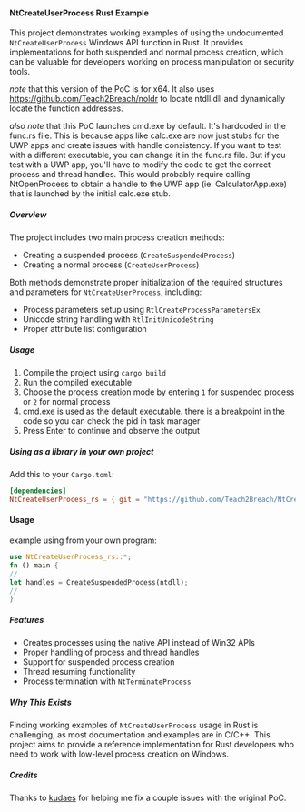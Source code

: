 #### NtCreateUserProcess Rust Example

This project demonstrates working examples of using the undocumented `NtCreateUserProcess` Windows API function in Rust. It provides implementations for both suspended and normal process creation, which can be valuable for developers working on process manipulation or security tools.

*note* that this version of the PoC is for x64. It also uses https://github.com/Teach2Breach/noldr to locate ntdll.dll and dynamically locate the function addresses. 

*also note* that this PoC launches cmd.exe by default. It's hardcoded in the func.rs file. This is because apps like calc.exe are now just stubs for the UWP apps and create issues with handle consistency. If you want to test with a different executable, you can change it in the func.rs file. But if you test with a UWP app, you'll have to modify the code to get the correct process and thread handles. This would probably require calling NtOpenProcess to obtain a handle to the UWP app (ie: CalculatorApp.exe) that is launched by the initial calc.exe stub.

##### Overview

The project includes two main process creation methods:
- Creating a suspended process (`CreateSuspendedProcess`)
- Creating a normal process (`CreateUserProcess`)

Both methods demonstrate proper initialization of the required structures and parameters for `NtCreateUserProcess`, including:
- Process parameters setup using `RtlCreateProcessParametersEx`
- Unicode string handling with `RtlInitUnicodeString`
- Proper attribute list configuration

##### Usage

1. Compile the project using `cargo build`
2. Run the compiled executable
3. Choose the process creation mode by entering `1` for suspended process or `2` for normal process
4. cmd.exe is used as the default executable. there is a breakpoint in the code so you can check the pid in task manager
5. Press Enter to continue and observe the output

##### Using as a library in your own project

Add this to your `Cargo.toml`:

```toml
[dependencies]
NtCreateUserProcess_rs = { git = "https://github.com/Teach2Breach/NtCreateUserProcess_rs.git" }
```

#### Usage
example using from your own program:
```rust
use NtCreateUserProcess_rs::*;
fn () main {
//
let handles = CreateSuspendedProcess(ntdll);
//
}
```

##### Features

- Creates processes using the native API instead of Win32 APIs
- Proper handling of process and thread handles
- Support for suspended process creation
- Thread resuming functionality
- Process termination with `NtTerminateProcess`

##### Why This Exists

Finding working examples of `NtCreateUserProcess` usage in Rust is challenging, as most documentation and examples are in C/C++. This project aims to provide a reference implementation for Rust developers who need to work with low-level process creation on Windows.

##### Credits

Thanks to [kudaes](https://github.com/Kudaes) for helping me fix a couple issues with the original PoC.

